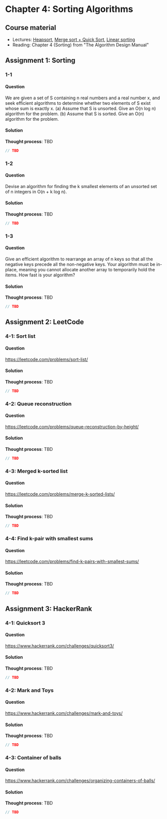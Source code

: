 # Chapter 4: Sorting Algorithms

## Course material
- Lectures: [Heapsort](https://www.youtube.com/watch?v=VTxEAMHtZsc&list=PLOtl7M3yp-DX6ic0HGT0PUX_wiNmkWkXx&index=7), [ Merge sort + Quick Sort](https://www.youtube.com/watch?v=jUf-UQ3a0kg&list=PLOtl7M3yp-DX6ic0HGT0PUX_wiNmkWkXx&index=8), [ Linear sorting](https://www.youtube.com/watch?v=0ksyQKmre84&list=PLOtl7M3yp-DX6ic0HGT0PUX_wiNmkWkXx&index=9)
- Reading: Chapter 4 (Sorting) from "The Algorithm Design Manual"

## Assignment 1: Sorting
### 1-1
#### Question
We are given a set of S containing n real numbers and a real number x, and seek efficient algorithms to determine whether two elements of S exist whose sum is exactly x. (a) Assume that S is unsorted. Give an O(n log n) algorithm for the problem. (b) Assume that S is sorted. Give an O(n) algorithm for the problem.
#### Solution
**Thought process**: TBD

```javascript
// TBD
```

### 1-2
#### Question
Devise an algorithm for finding the k smallest elements of an unsorted set of n integers in O(n + k log n).

#### Solution
**Thought process**: TBD

```javascript
// TBD
```

### 1-3
#### Question
Give an efficient algorithm to rearrange an array of n keys so that all the negative keys precede all the non-negative keys. Your algorithm must be in-place, meaning you cannot allocate another array to temporarily hold the items. How fast is your algorithm? 

#### Solution
**Thought process**: TBD
```javascript
// TBD
```

## Assignment 2: LeetCode
### 4-1: Sort list
#### Question
https://leetcode.com/problems/sort-list/

#### Solution
**Thought process**: TBD

```javascript
// TBD
```

### 4-2: Queue reconstruction
#### Question
https://leetcode.com/problems/queue-reconstruction-by-height/ 

#### Solution
**Thought process**: TBD

```javascript
// TBD
```

### 4-3: Merged k-sorted list
#### Question
https://leetcode.com/problems/merge-k-sorted-lists/ 

#### Solution
**Thought process**: TBD

```javascript
// TBD
```
### 4-4: Find k-pair with smallest sums
#### Question
https://leetcode.com/problems/find-k-pairs-with-smallest-sums/ 

#### Solution
**Thought process**: TBD

```javascript
// TBD
```

## Assignment 3: HackerRank
### 4-1: Quicksort 3
#### Question
https://www.hackerrank.com/challenges/quicksort3/ 

#### Solution
**Thought process**: TBD

```javascript
// TBD
```

### 4-2: Mark and Toys
#### Question
https://www.hackerrank.com/challenges/mark-and-toys/

#### Solution
**Thought process**: TBD

```javascript
// TBD
```

### 4-3: Container of balls
#### Question
https://www.hackerrank.com/challenges/organizing-containers-of-balls/ 

#### Solution
**Thought process**: TBD

```javascript
// TBD
```
